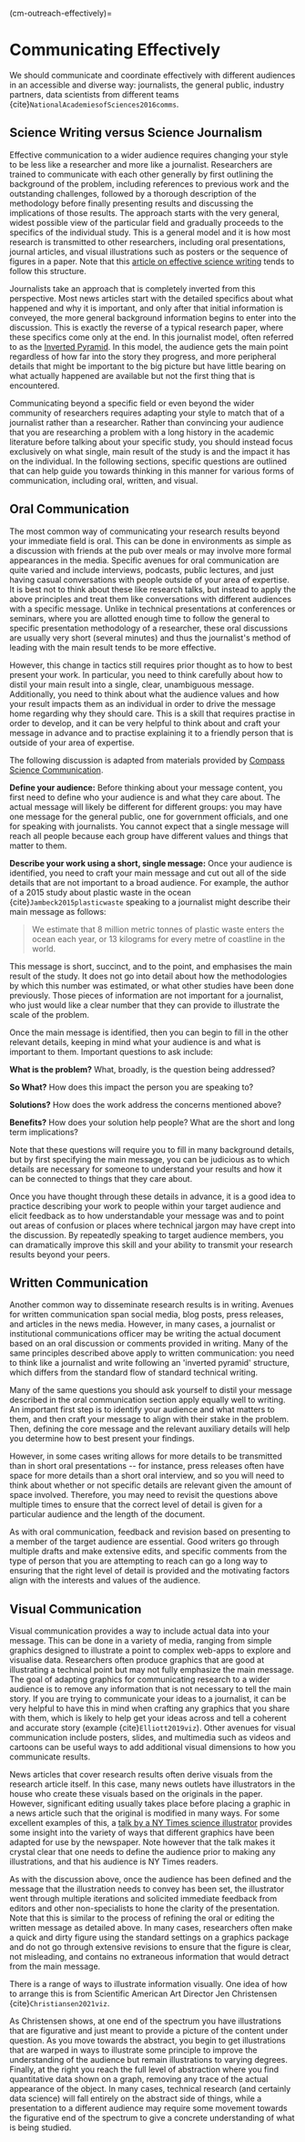 (cm-outreach-effectively)=
# Communicating Effectively

We should communicate and coordinate effectively with different audiences in an accessible and diverse way: journalists, the general public, industry partners, data scientists from different teams {cite}`NationalAcademiesofSciences2016comms`.

## Science Writing versus Science Journalism

Effective communication to a wider audience requires changing your style to be less like a researcher and more like a journalist.
Researchers are trained to communicate with each other generally by first outlining the background of the problem, including references to previous work and the outstanding challenges, followed by a thorough description of the methodology before finally presenting results and discussing the implications of those results.
The approach starts with the very general, widest possible view of the particular field and gradually proceeds to the specifics of the individual study.
This is a general model and it is how most research is transmitted to other researchers, including oral presentations, journal articles, and visual illustrations such as posters or the sequence of figures in a paper.
Note that this [article on effective science writing](https://www.ncbi.nlm.nih.gov/pmc/articles/PMC3009394/) tends to follow this structure.

Journalists take an approach that is completely inverted from this perspective.
Most news articles start with the detailed specifics about what happened and why it is important, and only after that initial information is conveyed, the more general background information begins to enter into the discussion.
This is exactly the reverse of a typical research paper, where these specifics come only at the end. In this journalist model, often referred to as the [Inverted Pyramid](https://en.wikipedia.org/wiki/Inverted_pyramid_(journalism)).
In this model, the audience gets the main point regardless of how far into the story they progress, and more peripheral details that might be important to the big picture but have little bearing on what actually happened are available but not the first thing that is encountered.

Communicating beyond a specific field or even beyond the wider community of researchers requires adapting your style to match that of a journalist rather than a researcher.
Rather than convincing your audience that you are researching a problem with a long history in the academic literature before talking about your specific study, you should instead focus exclusively on what single, main result of the study is and the impact it has on the individual.
In the following sections, specific questions are outlined that can help guide you towards thinking in this manner for various forms of communication, including oral, written, and visual.

## Oral Communication

The most common way of communicating your research results beyond your immediate field is oral. This can be done in environments as simple as a discussion with friends at the pub over meals or may involve more formal appearances in the media.
Specific avenues for oral communication are quite varied and include interviews, podcasts, public lectures, and just having casual conversations with people outside of your area of expertise.
It is best not to think about these like research talks, but instead to apply the above principles and treat them like conversations with different audiences with a specific message.
Unlike in technical presentations at conferences or seminars, where you are allotted enough time to follow the general to specific presentation methodology of a researcher, these oral discussions are usually very short (several minutes) and thus the journalist's method of leading with the main result tends to be more effective.

However, this change in tactics still requires prior thought as to how to best present your work. In particular, you need to think carefully about how to distil your main result into a single, clear, unambiguous message.
Additionally, you need to think about what the audience values and how your result impacts them as an individual in order to drive the message home regarding why they should care.
This is a skill that requires practise in order to develop, and it can be very helpful to think about and craft your message in advance and to practise explaining it to a friendly person that is outside of your area of expertise.

<!-- TP: The following section should be included in Presenting Results rather than this section. Can link to it. TP is happy to incorporate this if all agree. -->

The following discussion is adapted from materials provided by [Compass Science Communication](https://www.compassscicomm.org/message-box-online).

**Define your audience:** Before thinking about your message content, you first need to define who your audience is and what they care about. The actual message will likely be different for different groups: you may have one message for the general public, one for government officials, and one for speaking with journalists.
You cannot expect that a single message will reach all people because each group have different values and things that matter to them.

**Describe your work using a short, single message:** Once your audience is identified, you need to craft your main message and cut out all of the side details that are not important to a broad audience.
For example, the author of a 2015 study about plastic waste in the ocean {cite}`Jambeck2015plasticwaste` speaking to a journalist might describe their main message as follows:

> We estimate that 8 million metric tonnes of plastic waste enters the ocean each year, or 13 kilograms for every metre of coastline in the world.

This message is short, succinct, and to the point, and emphasises the main result of the study. It does not go into detail about how the methodologies by which this number was estimated, or what other studies have been done previously.
Those pieces of information are not important for a journalist, who just would like a clear number that they can provide to illustrate the scale of the problem.

Once the main message is identified, then you can begin to fill in the other relevant details, keeping in mind what your audience is and what is important to them. Important questions to ask include:

**What is the problem?** What, broadly, is the question being addressed?

**So What?** How does this impact the person you are speaking to?

**Solutions?** How does the work address the concerns mentioned above?

**Benefits?** How does your solution help people? What are the short and long term implications?

Note that these questions will require you to fill in many background details, but by first specifying the main message, you can be judicious as to which details are necessary for someone to understand your results and how it can be connected to things that they care about.

Once you have thought through these details in advance, it is a good idea to practice describing your work to people within your target audience and elicit feedback as to how understandable your message was and to point out areas of confusion or places where technical jargon may have crept into the discussion.
By repeatedly speaking to target audience members, you can dramatically improve this skill and your ability to transmit your research results beyond your peers.

## Written Communication

Another common way to disseminate research results is in writing.
Avenues for written communication span social media, blog posts, press releases, and articles in the news media.
However, in many cases, a journalist or institutional communications officer may be writing the actual document based on an oral discussion or comments provided in writing.
Many of the same principles described above apply to written communication: you need to think like a journalist and write following an 'inverted pyramid' structure, which differs from the standard flow of standard technical writing.

Many of the same questions you should ask yourself to distil your message described in the oral communication section apply equally well to writing.
An important first step is to identify your audience and what matters to them, and then craft your message to align with their stake in the problem. Then, defining the core message and the relevant auxiliary details will help you determine how to best present your findings.

However, in some cases writing allows for more details to be transmitted than in short oral presentations -- for instance, press releases often have space for more details than a short oral interview, and so you will need to think about whether or not specific details are relevant given the amount of space involved.
Therefore, you may need to revisit the questions above multiple times to ensure that the correct level of detail is given for a particular audience and the length of the document.

As with oral communication, feedback and revision based on presenting to a member of the target audience are essential.
Good writers go through multiple drafts and make extensive edits, and specific comments from the type of person that you are attempting to reach can go a long way to ensuring that the right level of detail is provided and the motivating factors align with the interests and values of the audience.

## Visual Communication

Visual communication provides a way to include actual data into your message.
This can be done in a variety of media, ranging from simple graphics designed to illustrate a point to complex web-apps to explore and visualise data.
Researchers often produce graphics that are good at illustrating a technical point but may not fully emphasize the main message. The goal of adapting graphics for communicating research to a wider audience is to remove any information that is not necessary to tell the main story.
If you are trying to communicate your ideas to a journalist, it can be very helpful to have this in mind when crafting any graphics that you share with them, which is likely to help get your ideas across and tell a coherent and accurate story (example {cite}`Elliott2019viz`).
Other avenues for visual communication include posters, slides, and multimedia such as videos and cartoons can be useful ways to add additional visual dimensions to how you communicate results.

News articles that cover research results often derive visuals from the research article itself.
In this case, many news outlets have illustrators in the house who create these visuals based on the originals in the paper.
However, significant editing usually takes place before placing a graphic in a news article such that the original is modified in many ways.
For some excellent examples of this, a [talk by a NY Times science illustrator](http://style.org/ku/) provides some insight into the variety of ways that different graphics have been adapted for use by the newspaper.
Note however that the talk makes it crystal clear that one needs to define the audience prior to making any illustrations, and that his audience is NY Times readers.

As with the discussion above, once the audience has been defined and the message that the illustration needs to convey has been set, the illustrator went through multiple iterations and solicited immediate feedback from editors and other non-specialists to hone the clarity of the presentation.
Note that this is similar to the process of refining the oral or editing the written message as detailed above.
In many cases, researchers often make a quick and dirty figure using the standard settings on a graphics package and do not go through extensive revisions to ensure that the figure is clear, not misleading, and contains no extraneous information that would detract from the main message.

There is a range of ways to illustrate information visually.
One idea of how to arrange this is from Scientific American Art Director Jen Christensen {cite}`Christiansen2021viz`.

As Christensen shows, at one end of the spectrum you have illustrations that are figurative and just meant to provide a picture of the content under question.
As you move towards the abstract, you begin to get illustrations that are warped in ways to illustrate some principle to improve the understanding of the audience but remain illustrations to varying degrees.
Finally, at the right you reach the full level of abstraction where you find quantitative data shown on a graph, removing any trace of the actual appearance of the object.
In many cases, technical research (and certainly data science) will fall entirely on the abstract side of things, while a presentation to a different audience may require some movement towards the figurative end of the spectrum to give a concrete understanding of what is being studied.
